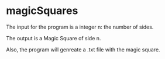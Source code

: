 # magicSquares

The input for the program is a integer n: the number of sides.

The output is a Magic Square of side n.

Also, the program will genreate a .txt file with the magic square.
